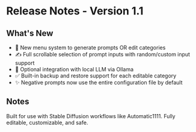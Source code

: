 # Release Notes - Version 1.1

## What's New
- 🎨 New menu system to generate prompts OR edit categories
- ✍️ Full scrollable selection of prompt inputs with random/custom input support
- 🧠 Optional integration with local LLM via Ollama
- ✅ Built-in backup and restore support for each editable category
- ✨ Negative prompts now use the entire configuration file by default

## Notes
Built for use with Stable Diffusion workflows like Automatic1111. Fully editable, customizable, and safe.
